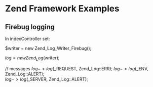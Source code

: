# Zend Framework Examples

## Firebug logging

In indexController set:

$writer = new Zend_Log_Writer_Firebug();

$log = new Zend_Log($writer);

// messages
$log->log($_REQUEST, Zend_Log::ERR);
$log->log($_ENV, Zend_Log::ALERT);        
$log->log($_SERVER, Zend_Log::ALERT);
